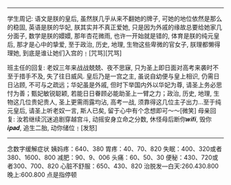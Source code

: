 ----
学生周记: 
        语文是朕的皇后, 虽然朕几乎从来不翻她的牌子, 可她的地位依然是那么的稳固, 英语是朕的华妃, 朕其实并不真正爱她, 只是因为外戚的缘故总要给她家几分面子, 数学是朕的嬛嬛, 那年杏花微雨, 也许一开始就是错的, 体育是朕的纯元皇后, 那才是心中的挚爱, 至于政治, 历史, 地理, 生物这些卑微的官女子, 朕理都懒得理她, 到底是谁让她们入宫的﹗[咒骂][咒骂]

班主任的回复: 
        老奴三年来战战兢兢、夜不思寐, 只为圣上即日面对高考来袭时不至于措手不及, 失了往日威风. 皇后乃是一宫之主, 虽说自幼便与皇上相识, 仍需日日沾顾, 不可与之疏远；华妃虽是外戚, 但时下举国内外以华妃为尊, 请圣上务必思忖为善；甄妃敏锐聪颖, 若能日日眷顾必能助圣上一臂之力；政治, 历史, 地理, 生物这几位贵妃贵人, 圣上更需雨露均沾, 高考一战, 须靠得这几位主子出力…至于纯元皇后, 请圣上听老奴一言, 斯人已矣, 留于心中有个念想即可～～[微笑]
母亲回复: 
        汝若继续沉迷追剧穿越宫斗, 动摇安身立命之分数, 休怪母后断你𝒘𝒊𝒇𝒊, 毁你𝒊𝒑𝒂𝒅, 追生二胎, 动你储位﹗[发怒]

----
念数字缓解症状
姨妈疼：640、380
胃疼：40、70、820
失眠：400、320或者380、1600、800
减肥：90、9、006
头痛：60、50、30
便秘：430、720或者300、700、820
心脏不舒服：650、430、820
治脱发—白天:260.430.800
晚上:600.800
点是指停顿

<!-- ##{"timestamp":1704038400}## -->